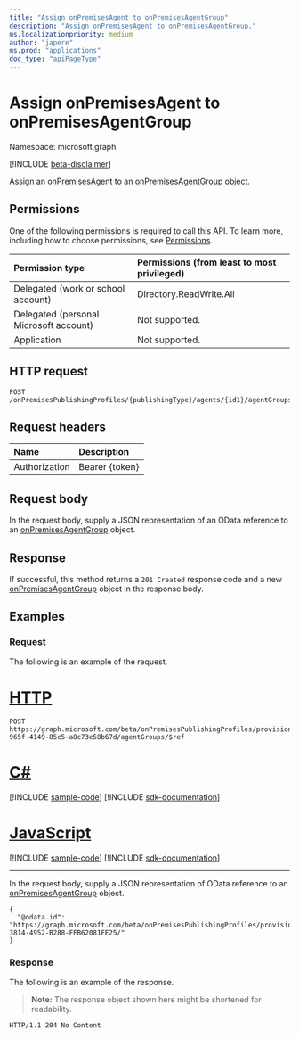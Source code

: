 ```yaml
---
title: "Assign onPremisesAgent to onPremisesAgentGroup"
description: "Assign onPremisesAgent to onPremisesAgentGroup."
ms.localizationpriority: medium
author: "japere"
ms.prod: "applications"
doc_type: "apiPageType"
---
```


# Assign onPremisesAgent to onPremisesAgentGroup

Namespace: microsoft.graph

[!INCLUDE [beta-disclaimer](../../includes/beta-disclaimer.md)]

Assign an [onPremisesAgent](../resources/onpremisesagent.md) to an [onPremisesAgentGroup](../resources/onpremisesagentgroup.md) object.

## Permissions

One of the following permissions is required to call this API. To learn more, including how to choose permissions, see [Permissions](/graph/permissions-reference).

| Permission type                        | Permissions (from least to most privileged) |
|:--------------------------------------|:---------------------------------------------------------|
| Delegated (work or school account)     | Directory.ReadWrite.All |
| Delegated (personal Microsoft account) | Not supported. |
| Application                            | Not supported. |

## HTTP request

<!-- { "blockType": "ignored" } -->

```http
POST /onPremisesPublishingProfiles/{publishingType}/agents/{id1}/agentGroups/$ref
```

## Request headers

| Name          | Description   |
|:--------------|:--------------|
| Authorization | Bearer {token} |

## Request body

In the request body, supply a JSON representation of an OData reference to an [onPremisesAgentGroup](../resources/onpremisesagentgroup.md) object.

## Response

If successful, this method returns a `201 Created` response code and a new [onPremisesAgentGroup](../resources/onpremisesagentgroup.md) object in the response body.

## Examples

### Request

The following is an example of the request.

# [HTTP](#tab/http)
<!-- {
  "blockType": "request",
  "name": "create_onpremisesagentgroup_from_onpremisesagent"
}-->

```http
POST https://graph.microsoft.com/beta/onPremisesPublishingProfiles/provisioning/agents/1234b780-965f-4149-85c5-a8c73e58b67d/agentGroups/$ref
```

# [C#](#tab/csharp)
[!INCLUDE [sample-code](../includes/snippets/csharp/create-onpremisesagentgroup-from-onpremisesagent-csharp-snippets.md)]
[!INCLUDE [sdk-documentation](../includes/snippets/snippets-sdk-documentation-link.md)]

# [JavaScript](#tab/javascript)
[!INCLUDE [sample-code](../includes/snippets/javascript/create-onpremisesagentgroup-from-onpremisesagent-javascript-snippets.md)]
[!INCLUDE [sdk-documentation](../includes/snippets/snippets-sdk-documentation-link.md)]

---

In the request body, supply a JSON representation of OData reference to an [onPremisesAgentGroup](../resources/onpremisesagentgroup.md) object.

```http
{
  "@odata.id": "https://graph.microsoft.com/beta/onPremisesPublishingProfiles/provisioning/agentGroups/8832388F-3814-4952-B288-FFB62081FE25/"
}
```

### Response

The following is an example of the response.

> **Note:** The response object shown here might be shortened for readability.

<!-- {
  "blockType": "response"
} -->

```http
HTTP/1.1 204 No Content
```

<!-- uuid: 16cd6b66-4b1a-43a1-adaf-3a886856ed98
2019-02-04 14:57:30 UTC -->
<!-- {
  "type": "#page.annotation",
  "description": "Create onPremisesAgentGroup",
  "keywords": "",
  "section": "documentation",
  "tocPath": ""
}-->



